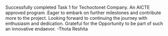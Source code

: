 Successfully completed Task 1 for Techoctonet Company. An AICTE approved program .Eager to embark on further milestones and contribute more to the project. 
Looking forward to continuing the journey with enthusiasm and dedication. Grateful for the Opportunity to be part of such an innovative endaevor.  -Thota Reshita
